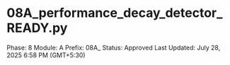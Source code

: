 # 08A_performance_decay_detector_READY.py

Phase: 8
Module: A
Prefix: 08A_
Status: Approved
Last Updated: July 28, 2025 6:58 PM (GMT+5:30)